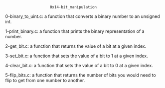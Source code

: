 						0x14-bit_manipulation

0-binary_to_uint.c: a function that converts a binary number to an unsigned int.

1-print_binary.c: a function that prints the binary representation of a number.

2-get_bit.c: a function that returns the value of a bit at a given index.

3-set_bit.c:  a function that sets the value of a bit to 1 at a given index.

4-clear_bit.c: a function that sets the value of a bit to 0 at a given index.

5-flip_bits.c: a function that returns the number of bits you would need to flip to get from one number to another.
